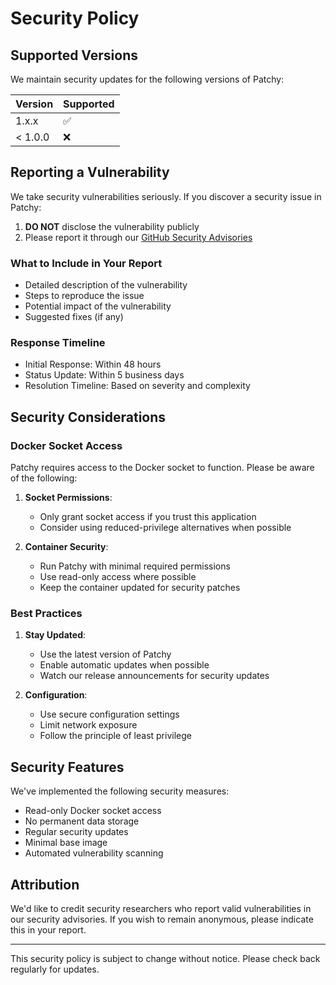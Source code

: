 # Security Policy

## Supported Versions

We maintain security updates for the following versions of Patchy:

| Version | Supported          |
| ------- | ------------------ |
| 1.x.x   | :white_check_mark: |
| < 1.0.0 | :x:                |

## Reporting a Vulnerability

We take security vulnerabilities seriously. If you discover a security issue in Patchy:

1. **DO NOT** disclose the vulnerability publicly
2. Please report it through our [GitHub Security Advisories](https://github.com/7eventy7/trackly/security/advisories/new)

### What to Include in Your Report

- Detailed description of the vulnerability
- Steps to reproduce the issue
- Potential impact of the vulnerability
- Suggested fixes (if any)

### Response Timeline

- Initial Response: Within 48 hours
- Status Update: Within 5 business days
- Resolution Timeline: Based on severity and complexity

## Security Considerations

### Docker Socket Access

Patchy requires access to the Docker socket to function. Please be aware of the following:

1. **Socket Permissions**: 
   - Only grant socket access if you trust this application
   - Consider using reduced-privilege alternatives when possible

2. **Container Security**:
   - Run Patchy with minimal required permissions
   - Use read-only access where possible
   - Keep the container updated for security patches

### Best Practices

1. **Stay Updated**:
   - Use the latest version of Patchy
   - Enable automatic updates when possible
   - Watch our release announcements for security updates

2. **Configuration**:
   - Use secure configuration settings
   - Limit network exposure
   - Follow the principle of least privilege

## Security Features

We've implemented the following security measures:
- Read-only Docker socket access
- No permanent data storage
- Regular security updates
- Minimal base image
- Automated vulnerability scanning

## Attribution

We'd like to credit security researchers who report valid vulnerabilities in our security advisories. If you wish to remain anonymous, please indicate this in your report.

---

This security policy is subject to change without notice. Please check back regularly for updates.
